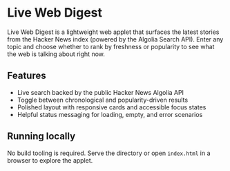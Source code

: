 # Live Web Digest

Live Web Digest is a lightweight web applet that surfaces the latest stories
from the Hacker News index (powered by the Algolia Search API). Enter any topic
and choose whether to rank by freshness or popularity to see what the web is
talking about right now.

## Features

- Live search backed by the public Hacker News Algolia API
- Toggle between chronological and popularity-driven results
- Polished layout with responsive cards and accessible focus states
- Helpful status messaging for loading, empty, and error scenarios

## Running locally

No build tooling is required. Serve the directory or open `index.html` in a
browser to explore the applet.
